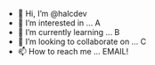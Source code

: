 - 👋 Hi, I’m @halcdev
- 👀 I’m interested in ... A
- 🌱 I’m currently learning ... B
- 💞️ I’m looking to collaborate on ... C
- 📫 How to reach me ... EMAIL!

<!---
halcdev/halcdev is a ✨ special ✨ repository because its `README.md` (this file) appears on your GitHub profile.
You can click the Preview link to take a look at your changes.
--->
